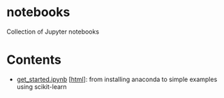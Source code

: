 # notebooks
Collection of Jupyter notebooks

# Contents
- [get_started.ipynb](https://github.com/afeborgeaud/notebooks/blob/main/get_started.ipynb) [[html](https://github.com/afeborgeaud/notebooks/blob/main/html/get_started.html)]: from installing anaconda to simple examples using scikit-learn
